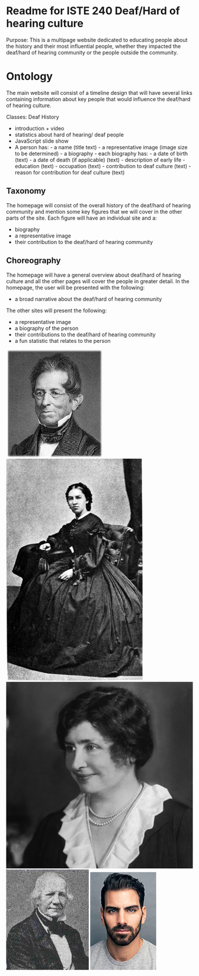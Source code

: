 ﻿# Readme for ISTE 240 Deaf/Hard of hearing culture 
Purpose: This is a multipage  website dedicated to educating people about the history and their most influential people, whether they impacted the deaf/hard of hearing community or the people outside the community.

# Ontology 
The main website will consist of a timeline design that will have several links containing information about key people that would influence the deaf/hard of hearing culture. 

Classes:
Deaf History
- introduction + video
- statistics about hard of hearing/ deaf people
- JavaScript slide show
- A person has:
		- a name (title text)
		- a representative image (image size to be determined)
		- a biography 
		- each biography has:
			- a date of birth (text)
			- a date of death (if applicable) (text)
			- description of early life
			- education (text)
			- occupation (text)
			- contribution to deaf culture (text)
			- reason for contribution for deaf culture (text)
## Taxonomy
The homepage will consist of the overall history of the deaf/hard of hearing community and mention some key figures that we will cover in the other parts of the site. Each figure will have an individual site and a:
- biography 
- a representative image
- their contribution to the deaf/hard of hearing community

## Choreography
The homepage will have a general overview about deaf/hard of hearing culture and all the other pages will cover the people in greater detail. 
In the homepage, the user will be presented with the following: 
- a broad narrative about the deaf/hard of hearing community

The other sites will present the following:
- a representative image
- a biography of the person
- their contributions to the deaf/hard of hearing community
- a fun statistic that relates to the person 

![Thomas Gallaudet](thomasGallaudet.jpg)
![aliceCogswell](aliceCogswell.jpg)
![helenKeller](helenKeller.jpg)
![laurent-clerc](laurent-clerc.jpg)
![Nyle DiMarco](nyleDiMarco.jpg)